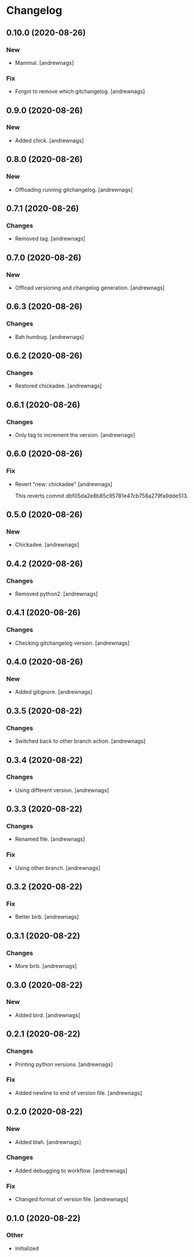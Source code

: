 # Changelog


## 0.10.0 (2020-08-26)

### New

* Mammal. [andrewnags]

### Fix

* Forgot to remove which gitchangelog. [andrewnags]


## 0.9.0 (2020-08-26)

### New

* Added chick. [andrewnags]


## 0.8.0 (2020-08-26)

### New

* Offloading running gitchangelog. [andrewnags]


## 0.7.1 (2020-08-26)

### Changes

* Removed tag. [andrewnags]


## 0.7.0 (2020-08-26)

### New

* Offload versioning and changelog generation. [andrewnags]


## 0.6.3 (2020-08-26)

### Changes

* Bah humbug. [andrewnags]


## 0.6.2 (2020-08-26)

### Changes

* Restored chickadee. [andrewnags]


## 0.6.1 (2020-08-26)

### Changes

* Only tag to increment the version. [andrewnags]


## 0.6.0 (2020-08-26)

### Fix

* Revert "new: chickadee" [andrewnags]

  This reverts commit dbf05da2e8b85c95781e47cb758a279fa9dde513.


## 0.5.0 (2020-08-26)

### New

* Chickadee. [andrewnags]


## 0.4.2 (2020-08-26)

### Changes

* Removed python2. [andrewnags]


## 0.4.1 (2020-08-26)

### Changes

* Checking gitchangelog version. [andrewnags]


## 0.4.0 (2020-08-26)

### New

* Added gitignore. [andrewnags]


## 0.3.5 (2020-08-22)

### Changes

* Switched back to other branch action. [andrewnags]


## 0.3.4 (2020-08-22)

### Changes

* Using different version. [andrewnags]


## 0.3.3 (2020-08-22)

### Changes

* Renamed file. [andrewnags]

### Fix

* Using other branch. [andrewnags]


## 0.3.2 (2020-08-22)

### Fix

* Better birb. [andrewnags]


## 0.3.1 (2020-08-22)

### Changes

* More birb. [andrewnags]


## 0.3.0 (2020-08-22)

### New

* Added bird. [andrewnags]


## 0.2.1 (2020-08-22)

### Changes

* Printing python versions. [andrewnags]

### Fix

* Added newline to end of version file. [andrewnags]


## 0.2.0 (2020-08-22)

### New

* Added blah. [andrewnags]

### Changes

* Added debugging to workflow. [andrewnags]

### Fix

* Changed format of version file. [andrewnags]


## 0.1.0 (2020-08-22)

### Other

* Initialized
